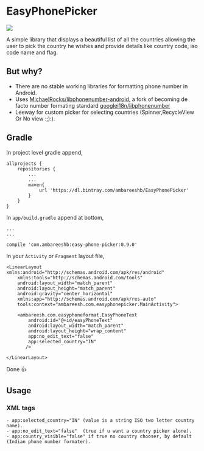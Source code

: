 # EasyPhonePicker
[![](https://img.shields.io/badge/API-9%2B-blue.svg?style=flat)](https://android-arsenal.com/api?level=9)

A simple library that displays a beautiful list of all the countries allowing the user to pick the country he wishes and provide details like country code, iso code name and flag. 

## But why?

- There are no stable working libraries for formatting phone number in Android.
- Uses [MichaelRocks/libphonenumber-android](https://github.com/MichaelRocks/libphonenumber-android), a fork of becoming de facto number formating standard [googlei18n/libphonenumber](https://github.com/googlei18n/libphonenumber) 
- Leeway for custom picker for selecting countries (Spinner,RecycleView Or No view :;):).

## Gradle

In project level gradle append,
```
allprojects {
    repositories {
        ...
        ...
        maven{
            url 'https://dl.bintray.com/ambareeshb/EasyPhonePicker'
        }
    }
}
```
In `app/build.gradle` append at bottom,
 
 ```
 ...
 ...
 
 compile 'com.ambareeshb:easy-phone-picker:0.9.0'
 
 ```
In your `Activity` or `Fragment` layout file,

```
<LinearLayout xmlns:android="http://schemas.android.com/apk/res/android"
    xmlns:tools="http://schemas.android.com/tools"
    android:layout_width="match_parent"
    android:layout_height="match_parent"
    android:gravity="center_horizontal"
    xmlns:app="http://schemas.android.com/apk/res-auto"
    tools:context="ambareesh.com.easyphonepicker.MainActivity">

    <ambareesh.com.easyphoneformat.EasyPhoneText
        android:id="@+id/easyPhoneText"
        android:layout_width="match_parent"
        android:layout_height="wrap_content"
        app:no_edit_text="false"
        app:selected_country="IN"
       />

</LinearLayout>

```
Done :+1:

## Usage
 ### XML tags
    - app:selected_country="IN" (value is a string ISO two letter country name).
    - app:no_edit_text="false"  (true if u want a country picker alone).
    - app:country_visible="false" if true no country chooser, by default (Indian phone number formater).
